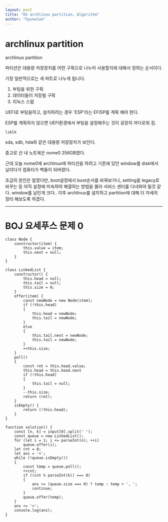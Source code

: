 ```yaml
---
layout: post
title: "OS archlinux partition, Algorithm"
author: "hyunwlee"
---
```


# archlinux partition

archlinux partition

파티션은 대용량 저장장치를 어떤 구획으로 나누어 사용할지에 대해서 정하는 순서이다.  

가장 일반적으로는 세 파트로 나누게 됩니다.  

1. 부팅을 위한 구획
2. 데이터들이 저장될 구획
3. 리눅스 스왑

UEFI로 부팅을하고, 설치하려는 경우 'ESP'라는 EFISP를 계획 해야 한다.  

ESP를 계획하지 않으면 UEFI환경에서 부팅을 설정해주는 것이 굉장히 까다로워 짐.

```
lsblk
```

sda, sdb, hda와 같은 대용량 저장장치가 보인다.  

중고로 산 내 노트북은 nvme0 256GB였다.  

근데 오늘 nvme0에 archlinux에 파티션을 하려고 기존에 있던 window를 disk에서 날리다가 컴퓨터가 벽돌이 되버렸다.  

 조금의 원인은 알겠다만, boot설정에서 boot순서를 바꿔보거나, setting을 legacy로 바꾸는 등 아직 설정에 미숙하여 해결하는 방법을 몰라 서비스 센터를 다녀와야 될것 같다. window를 날린게 크다.. 이후 archlinux를 설치하고 partition에 대해 더 자세히 정리 해보도록 하겠다.

---

# BOJ 요세푸스 문제 0

```
class Node {
    constructor(item) {
        this.value = item;
        this.next = null;
    }
}

class LinkedList {
    constructor() {
        this.head = null;
        this.tail = null;
        this.size = 0;
    }
    offer(item) {
        const newNode = new Node(item);
        if (!this.head)
        {
            this.head = newNode;
            this.tail = newNode;
        }
        else
        {
            this.tail.next = newNode;
            this.tail = newNode;
        }
        ++this.size;
    }
    poll()
    {
        const ret = this.head.value;
        this.head = this.head.next
        if (!this.head)
        {
            this.tail = null;
        }
        --this.size;
        return (ret);
    }
    isEmpty() {
        return (!this.head);
    }
}

function solution() {
    const [n, k] = input[0].split(' ');
    const queue = new LinkedList();
    for (let i = 1; i <= parseInt(n); ++i)
        queue.offer(i);
    let cnt = 0;
    let ans = '<';
    while (!queue.isEmpty())
    {
        const temp = queue.poll();
        ++cnt;
        if ((cnt % parseInt(k)) === 0)
        {
            ans += (queue.size === 0) ? temp : temp + ', ';
            continue;
        }
        queue.offer(temp);
    }
    ans += '>';
    console.log(ans);
}
```
